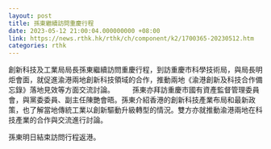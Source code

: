 ```yaml
---
layout: post
title: 孫東繼續訪問重慶行程
date: 2023-05-12 21:00:04.000000000 +08:00
link: https://news.rthk.hk/rthk/ch/component/k2/1700365-20230512.htm
categories: rthk
---
```


創新科技及工業局局長孫東繼續訪問重慶行程，到訪重慶市科學技術局，與局長明炬會面，就促進渝港兩地創新科技領域的合作，推動兩地《渝港創新及科技合作備忘錄》落地見效等方面交流討論。
　　 
孫東亦拜訪重慶市國有資產監督管理委員會，與黨委委員、副主任陳艷會晤。孫東介紹香港的創新科技產業布局和最新政策，也了解當地傳統工業以創新驅動升級轉型的情況。雙方亦就推動渝港兩地在科技產業的合作與交流進行討論。

孫東明日結束訪問行程返港。
